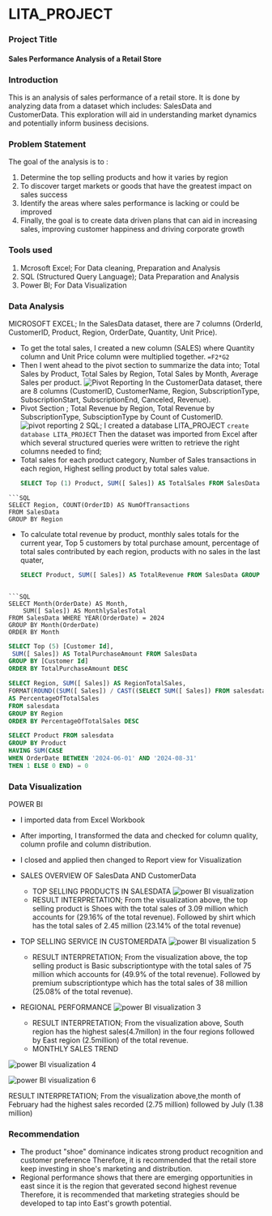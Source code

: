 # LITA_PROJECT
### Project Title
#### Sales Performance Analysis of a Retail Store
### Introduction
This is an analysis of sales performance of a retail store. It is done by analyzing data from a dataset which includes: SalesData and CustomerData. This exploration will aid in understanding market dynamics and potentially inform business decisions.
### Problem Statement 
The goal of the analysis is to :
1. Determine the top selling products and how it varies by region
2. To discover target markets or goods that have the greatest impact on sales success
3. Identify the areas where sales performance is lacking or could be improved
4. Finally, the goal is to create data driven plans that can aid in increasing sales, improving customer happiness and driving corporate growth
### Tools used
1. Mcrosoft Excel; For Data cleaning, Preparation and Analysis
2. SQL (Structured Query Language); Data Preparation and Analysis
3. Power BI; For Data Visualization
 ### Data Analysis
 MICROSOFT EXCEL; In the SalesData dataset, there are 7 columns (OrderId, CustomerID, Product, Region, OrderDate, Quantity, Unit Price). 
 - To get the total sales, I created a new column (SALES) where Quantity column and Unit Price column were multiplied together.
 ```=F2*G2```
 - Then I went ahead to the pivot section to summarize the data into;
 Total Sales by Product, Total Sales by Region, Total Sales by Month, Average Sales per product.
 ![Pivot Reporting](https://github.com/user-attachments/assets/dd5aab33-a970-4a5e-bf02-cb01e5c4bc7c)
  In the CustomerData dataset, there are 8 columns (CustomerID, CustomerName, Region, SubscriptionType, SubscriptionStart, SubscriptionEnd, Canceled, Revenue).
  - Pivot Section ; Total Revenue by Region, Total Revenue by SubscriptionType, SubsciptionType by Count of CustomerID.
  ![pivot reporting 2](https://github.com/user-attachments/assets/b28346b0-91f4-40f5-8c6e-6591622d4334)
 SQL; I created a database LITA_PROJECT ```create database LITA_PROJECT```
Then the dataset was imported from Excel after which several structured queries were written to retrieve the right columns needed to find;
- Total sales for each product category, Number of Sales transactions in each region, Highest selling product by total sales value. 
  ```SQL
  SELECT Top (1) Product, SUM([ Sales]) AS TotalSales FROM SalesData GROUP BY Product ORDER BY TotalSales DESC
```
```SQL
SELECT Region, COUNT(OrderID) AS NumOfTransactions
FROM SalesData
GROUP BY Region
```
- To calculate total revenue by product, monthly sales totals for the current year, Top 5 customers by total purchase amount, percentage of total sales contributed by each region, products with no sales in the last quater,
  ```SQL
  SELECT Product, SUM([ Sales]) AS TotalRevenue FROM SalesData GROUP BY Product
```

```SQL
SELECT Month(OrderDate) AS Month,
    SUM([ Sales]) AS MonthlySalesTotal
FROM SalesData WHERE YEAR(OrderDate) = 2024
GROUP BY Month(OrderDate)
ORDER BY Month
```

```SQL
SELECT Top (5) [Customer Id],
 SUM([ Sales]) AS TotalPurchaseAmount FROM SalesData
GROUP BY [Customer Id]
ORDER BY TotalPurchaseAmount DESC
```

```SQL
SELECT Region, SUM([ Sales]) AS RegionTotalSales,
FORMAT(ROUND((SUM([ Sales]) / CAST((SELECT SUM([ Sales]) FROM salesdata) AS DECIMAL(10,2)) * 100), 1), '0.#') 
AS PercentageOfTotalSales
FROM salesdata
GROUP BY Region
ORDER BY PercentageOfTotalSales DESC
```

```SQL
SELECT Product FROM salesdata
GROUP BY Product
HAVING SUM(CASE 
WHEN OrderDate BETWEEN '2024-06-01' AND '2024-08-31' 
THEN 1 ELSE 0 END) = 0
```
### Data Visualization
POWER BI
- I imported data from Excel Workbook
- After importing, I transformed the data and checked for column quality, column profile and column distribution.
- I closed and applied then changed to Report view for Visualization
- SALES OVERVIEW OF SalesData AND CustomerData
  - TOP SELLING PRODUCTS IN SALESDATA
  ![power BI visualization](https://github.com/user-attachments/assets/a147ab72-3536-4f0d-b991-4f2e96ef6ef6)
  - RESULT INTERPRETATION; From the visualization above, the top selling product is Shoes with the total sales of 3.09 million which accounts for (29.16% of the total revenue). Followed by shirt which has the total sales of 2.45 million (23.14% of the total revenue)
- TOP SELLING SERVICE IN CUSTOMERDATA
   ![power BI visualization 5](https://github.com/user-attachments/assets/6eb89297-e695-4948-81ca-24e3eaccef90)
  -  RESULT INTERPRETATION; From the visualization above, the top selling product is Basic subscriptiontype with the total sales of 75 million which accounts for (49.9% of the total revenue). Followed by premium subscriptiontype which has the total sales of 38 million (25.08% of the total revenue).
   
- REGIONAL PERFORMANCE
    ![power BI visualization 3](https://github.com/user-attachments/assets/6ed6f1d4-b20e-4c41-8bea-6f25f601ef68)
    - RESULT INTERPRETATION; From the visualization above, South region has the highest sales(4.7millon) in the four regions followed by East region (2.5million) of the total revenue.
  -  MONTHLY SALES TREND

![power BI visualization 4](https://github.com/user-attachments/assets/de347b53-cf8e-4b99-9ff5-9200a5b99926)

![power BI visualization 6](https://github.com/user-attachments/assets/6045a964-62f7-45f1-a2d6-7fd7eb7dbdcd)

 RESULT INTERPRETATION; From the visualization above,the month of February had the highest sales recorded (2.75 million) followed by July (1.38 million)

 ### Recommendation
- The product "shoe" dominance indicates strong product recognition and customer preference 
 Therefore, it is recommended that the retail store keep investing in shoe's marketing and distribution.
-  Regional performance shows that there are emerging opportunities in east since it is the region that geverated second highest revenue
 Therefore, it is recommended that marketing strategies should be developed to tap into East's growth potential.


